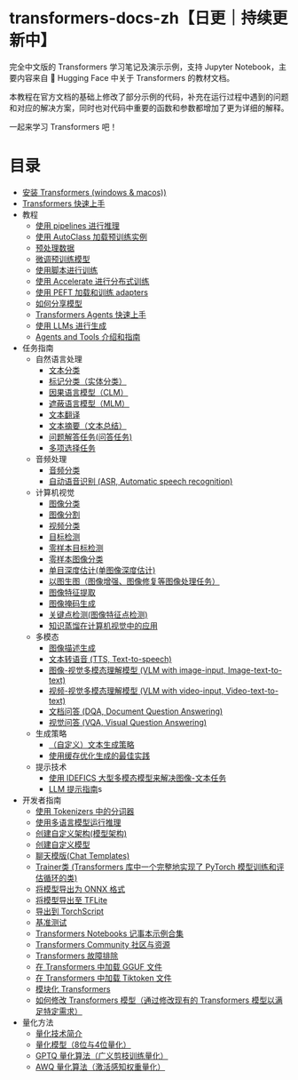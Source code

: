 # transformers-docs-zh【日更｜持续更新中】

完全中文版的 Transformers 学习笔记及演示示例，支持 Jupyter Notebook，主要内容来自 🤗 Hugging Face 中关于 Transformers 的教材文档。

本教程在官方文档的基础上修改了部分示例的代码，补充在运行过程中遇到的问题和对应的解决方案，同时也对代码中重要的函数和参数都增加了更为详细的解释。

一起来学习 Transformers 吧！

# 目录

- [安装 Transformers (windows & macos))](./docs/started/0_installation.ipynb)
- [Transformers 快速上手](./docs/started/1_quick_tour.ipynb)
- 教程
  - [使用 pipelines 进行推理](./docs/tutorials/2_pipeline.ipynb)
  - [使用 AutoClass 加载预训练实例](./docs/tutorials/3_autoclass.ipynb)
  - [预处理数据](./docs/tutorials/4_preprocess_data.ipynb)
  - [微调预训练模型](./docs/tutorials/5_fine_tune_pretrained_model.ipynb)
  - [使用脚本进行训练](./docs/tutorials/6_train_with_script.ipynb)
  - [使用 Accelerate 进行分布式训练](./docs/tutorials/7_distributed_training_with_accelerate.ipynb)
  - [使用 PEFT 加载和训练 adapters](./docs/tutorials/8_load_adapters_with_PEFT.ipynb)
  - [如何分享模型](./docs/tutorials/9_share_model.ipynb)
  - [Transformers Agents 快速上手](./docs/tutorials/10_agents.ipynb)
  - [使用 LLMs 进行生成](./docs/tutorials/11_generation_with_llms.ipynb)
  - [Agents and Tools 介绍和指南](./docs/tutorials/12_agents_and_tools.ipynb)
- 任务指南
  - 自然语言处理
    - [文本分类](./docs/guide/13_text_classification.ipynb)
    - [标记分类（实体分类）](./docs/guide/14_token_classification.ipynb)
    - [因果语言模型（CLM）](./docs/guide/28_causal_language_modeling.ipynb)
    - [遮蔽语言模型（MLM）](./docs/guide/29_masked_language_modeling.ipynb)
    - [文本翻译](./docs/guide/30_translation.ipynb)
    - [文本摘要（文本总结）](./docs/guide/31_summarization.ipynb)
    - [问题解答任务(问答任务)](./docs/guide/33_question_answering.ipynb)
    - [多项选择任务](./docs/guide/32_mutil_choice.ipynb)
  - 音频处理
    - [音频分类](./docs/guide/34_audio_classification.ipynb)
    - [自动语音识别 (ASR, Automatic speech recognition)](./docs/guide/16_automatic_speech_recognition.ipynb)
  - 计算机视觉
    - [图像分类](./docs/guide/25_image_classification.ipynb)
    - [图像分割](./docs/guide/26_image_segmentation.ipynb.ipynb)
    - [视频分类](./docs/guide/35_video_classification.ipynb)
    - [目标检测](./docs/guide/36_object_detection.ipynb)
    - [零样本目标检测](./docs/guide/37_Zero-shot_object_detection.ipynb)
    - [零样本图像分类](./docs/guide/38_Zero-shot_image_classification.ipynb)
    - [单目深度估计(单图像深度估计)](./docs/guide/39_monocular_depth_estimation.ipynb)
    - [以图生图（图像增强、图像修复等图像处理任务）](./docs/guide/27_image_to_image.ipynb)
    - [图像特征提取](./docs/guide/40_Image_Feature_Extraction.ipynb)
    - [图像掩码生成](./docs/guide/41_Mask_Generation.ipynb)
    - [关键点检测(图像特征点检测)](./docs/guide/42_Keypoint_Detection.ipynb)
    - [知识蒸馏在计算机视觉中的应用](./docs/guide/43_Knowledge_Distillation_for_Computer_Vision.ipynb)
  - 多模态
    - [图像描述生成](./docs/guide/22_image_captioning.ipynb)
    - [文本转语音 (TTS, Text-to-speech)](./docs/guide/17_text_to_speech.ipynb)
    - [图像-视觉多模态理解模型 (VLM with image-input, Image-text-to-text)](./docs/guide/18_image_text_to_text.ipynb)
    - [视频-视觉多模态理解模型 (VLM with video-input, Video-text-to-text)](./docs/guide/21_video_text_to_text.ipynb.ipynb)
    - [文档问答 (DQA, Document Question Answering)](./docs/guide/20_document_question_answering.ipynb)
    - [视觉问答 (VQA, Visual Question Answering)](./docs/guide/19_visual_question_answering.ipynb)
  - 生成策略
    - [（自定义）文本生成策略](./docs/guide/24_text_generation_strategies.ipynb.ipynb)
    - [使用缓存优化生成的最佳实践](./docs/guide/23_best_practices_for_generation_with_cache.ipynb)
  - 提示技术
    - [使用 IDEFICS 大型多模态模型来解决图像-文本任务](./docs/guide/44_Image_tasks_with_IDEFICS.ipynb)
    - [LLM 提示指南](./docs/guide/15_llm_prompt_guide.ipynb)s
- 开发者指南
  - [使用 Tokenizers 中的分词器](./docs/developer_guide/45_Use_tokenizers_from_Tokenizers.ipynb)
  - [使用多语言模型运行推理](./docs/developer_guide/46_Multilingual_models_for_inference.ipynb)
  - [创建自定义架构(模型架构)](./docs/developer_guide/47_Create_custom_architecture.ipynb)
  - [创建自定义模型](./docs/developer_guide/48_Building_custom_models.ipynb)
  - [聊天模版(Chat Templates)](./docs/developer_guide/49_Chat_Templates.ipynb)
  - [Trainer类 (Transformers 库中一个完整地实现了 PyTorch 模型训练和评估循环的类)](./docs/developer_guide/50_Trainer.ipynb)
  - [将模型导出为 ONNX 格式](./docs/developer_guide/51_Export_to_ONNX.ipynb)
  - [将模型导出至 TFLite](./docs/developer_guide/52_Export_to_TFLite.ipynb)
  - [导出到 TorchScript](./docs/developer_guide/53_Export_to_TorchScript.ipynb)
  - [基准测试](./docs/developer_guide/54_Benchmarks.ipynb)
  - [Transformers Notebooks 记事本示例合集](./docs/developer_guide/55_Transformers_Notebooks.ipynb)
  - [Transformers Community 社区与资源](./docs/developer_guide/56_Community_resources.ipynb)
  - [Transformers 故障排除](./docs/developer_guide/57_Troubleshoot.ipynb)
  - [在 Transformers 中加载 GGUF 文件](./docs/developer_guide/58_Interoperability_with_GGUF_files.ipynb)
  - [在 Transformers 中加载 Tiktoken 文件](./docs/developer_guide/59_Interoperability_with_TikToken_files.ipynb)
  - [模块化 Transformers](./docs/developer_guide/60_Modular_transformers.ipynb)
  - [如何修改 Transformers 模型（通过修改现有的 Transformers 模型以满足特定需求）](./docs/developer_guide/61_Model_Hacking.ipynb)
- 量化方法
  - [量化技术简介](./docs/quantization/62_getting_started.ipynb)
  - [量化模型（8位与4位量化）](./docs/quantization/63_bitsandbytes.ipynb)
  - [GPTQ 量化算法（广义剪枝训练量化）](./docs/quantization/64_GPTQ.ipynb)
  - [AWQ 量化算法（激活感知权重量化）](./docs/quantization/65_AWQ.ipynb)
